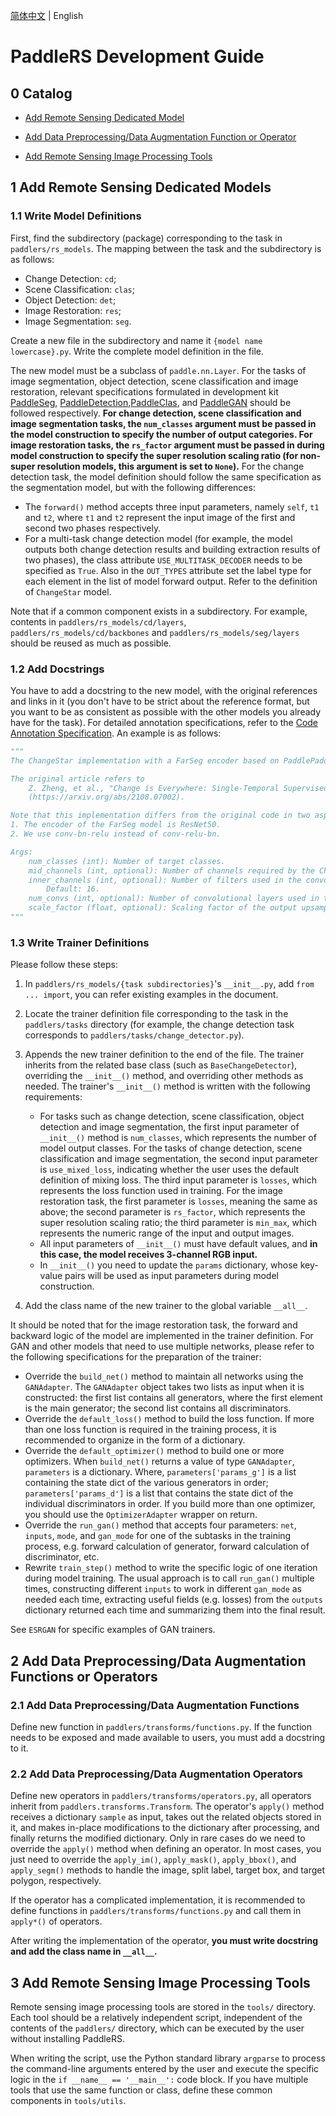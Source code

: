 [简体中文](dev_guide_cn.md) | English

# PaddleRS Development Guide

## 0 Catalog

- [Add Remote Sensing Dedicated Model](#1-add-remote-sensing-dedicated-models)

- [Add Data Preprocessing/Data Augmentation Function or Operator](#2-add-data-preprocessing/data-augmentation-functions-or-operators)

- [Add Remote Sensing Image Processing Tools](#3-add-remote-sensing-image-processing-tools)

## 1 Add Remote Sensing Dedicated Models

### 1.1 Write Model Definitions

First, find the subdirectory (package) corresponding to the task in `paddlers/rs_models`. The mapping between the task and the subdirectory is as follows:

- Change Detection: `cd`;
- Scene Classification: `clas`;
- Object Detection: `det`;
- Image Restoration: `res`;
- Image Segmentation: `seg`.

Create a new file in the subdirectory and name it `{model name lowercase}.py`.  Write the complete model definition in the file.

The new model must be a subclass of `paddle.nn.Layer`. For the tasks of image segmentation, object detection, scene classification and image restoration, relevant specifications formulated in development kit [PaddleSeg](https://github.com/PaddlePaddle/PaddleSeg), [PaddleDetection](https://github.com/PaddlePaddle/PaddleDetection),[PaddleClas](https://github.com/PaddlePaddle/PaddleClas), and [PaddleGAN](https://github.com/PaddlePaddle/PaddleGAN) should be followed respectively. **For change detection, scene classification and image segmentation tasks, the `num_classes` argument must be passed in the model construction to specify the number of output categories. For image restoration tasks, the `rs_factor` argument must be passed in during model construction to specify the super resolution scaling ratio (for non-super resolution models, this argument is set to `None`).** For the change detection task, the model definition should follow the same specification as the segmentation model, but with the following differences:

- The `forward()` method accepts three input parameters, namely `self`, `t1` and `t2`, where `t1` and `t2` represent the input image of the first and second two phases respectively.
- For a multi-task change detection model (for example, the model outputs both change detection results and building extraction results of two phases), the class attribute `USE_MULTITASK_DECODER` needs to be specified as `True`. Also in the `OUT_TYPES` attribute set the label type for each element in the list of model forward output. Refer to the definition of `ChangeStar` model.

Note that if a common component exists in a subdirectory. For example, contents in `paddlers/rs_models/cd/layers`, `paddlers/rs_models/cd/backbones` and `paddlers/rs_models/seg/layers` should be reused as much as possible.

### 1.2 Add Docstrings

You have to add a docstring to the new model, with the original references and links in it (you don't have to be strict about the reference format, but you want to be as consistent as possible with the other models you already have for the task). For detailed annotation specifications, refer to the [Code Annotation Specification](docstring_en.md). An example is as follows:

```python
"""
The ChangeStar implementation with a FarSeg encoder based on PaddlePaddle.

The original article refers to
    Z. Zheng, et al., "Change is Everywhere: Single-Temporal Supervised Object Change Detection in Remote Sensing Imagery"
    (https://arxiv.org/abs/2108.07002).

Note that this implementation differs from the original code in two aspects:
1. The encoder of the FarSeg model is ResNet50.
2. We use conv-bn-relu instead of conv-relu-bn.

Args:
    num_classes (int): Number of target classes.
    mid_channels (int, optional): Number of channels required by the ChangeMixin module. Default: 256.
    inner_channels (int, optional): Number of filters used in the convolutional layers in the ChangeMixin module.
        Default: 16.
    num_convs (int, optional): Number of convolutional layers used in the ChangeMixin module. Default: 4.
    scale_factor (float, optional): Scaling factor of the output upsampling layer. Default: 4.0.
"""
```

### 1.3 Write Trainer Definitions

Please follow these steps:

1. In `paddlers/rs_models/{task subdirectories}`'s `__init__.py`, add `from ... import`, you can refer existing examples in the document.

2. Locate the trainer definition file corresponding to the task in the `paddlers/tasks` directory (for example, the change detection task corresponds to `paddlers/tasks/change_detector.py`).

3. Appends the new trainer definition to the end of the file. The trainer inherits from the related base class (such as `BaseChangeDetector`), overriding the `__init__()` method, and overriding other methods as needed. The trainer's `__init__()` method is written with the following requirements:
    - For tasks such as change detection, scene classification, object detection and image segmentation, the first input parameter of `__init__()` method is `num_classes`, which represents the number of model output classes. For the tasks of change detection, scene classification and image segmentation, the second input parameter is `use_mixed_loss`, indicating whether the user uses the default definition of mixing loss. The third input parameter is `losses`, which represents the loss function used in training. For the image restoration task, the first parameter is `losses`, meaning the same as above; the second parameter is `rs_factor`, which represents the super resolution scaling ratio; the third parameter is `min_max`, which represents the numeric range of the input and output images.
    - All input parameters of `__init__()` must have default values, and **in this case, the model receives 3-channel RGB input.**
    - In `__init__()` you need to update the `params` dictionary, whose key-value pairs will be used as input parameters during model construction.

4. Add the class name of the new trainer to the global variable `__all__`.

It should be noted that for the image restoration task, the forward and backward logic of the model are implemented in the trainer definition. For GAN and other models that need to use multiple networks, please refer to the following specifications for the preparation of the trainer:
- Override the `build_net()` method to maintain all networks using the `GANAdapter`. The `GANAdapter` object takes two lists as input when it is constructed: the first list contains all generators, where the first element is the main generator; the second list contains all discriminators.
- Override the `default_loss()` method to build the loss function. If more than one loss function is required in the training process, it is recommended to organize in the form of a dictionary.
- Override the `default_optimizer()` method to build one or more optimizers. When `build_net()` returns a value of type `GANAdapter`, `parameters` is a dictionary. Where, `parameters['params_g']` is a list containing the state dict of the various generators in order; `parameters['params_d']` is a list that contains the state dict of the individual discriminators in order. If you build more than one optimizer, you should use the `OptimizerAdapter` wrapper on return.
- Override the `run_gan()` method that accepts four parameters: `net`, `inputs`, `mode`, and `gan_mode` for one of the subtasks in the training process, e.g. forward calculation of generator, forward calculation of discriminator, etc.
- Rewrite `train_step()` method to write the specific logic of one iteration during model training. The usual approach is to call `run_gan()` multiple times, constructing different `inputs` to work in different `gan_mode` as needed each time, extracting useful fields (e.g. losses) from the `outputs` dictionary returned each time and summarizing them into the final result.

See `ESRGAN` for specific examples of GAN trainers.

## 2 Add Data Preprocessing/Data Augmentation Functions or Operators

### 2.1 Add Data Preprocessing/Data Augmentation Functions

Define new function in `paddlers/transforms/functions.py`. If the function needs to be exposed and made available to users, you must add a docstring to it.

### 2.2 Add Data Preprocessing/Data Augmentation Operators

Define new operators in `paddlers/transforms/operators.py`, all operators inherit from `paddlers.transforms.Transform`. The operator's `apply()` method receives a dictionary `sample` as input, takes out the related objects stored in it, and makes in-place modifications to the dictionary after processing, and finally returns the modified dictionary. Only in rare cases do we need to override the `apply()` method when defining an operator. In most cases, you just need to override the `apply_im()`, `apply_mask()`, `apply_bbox()`, and `apply_segm()` methods to handle the image, split label, target box, and target polygon, respectively.

If the operator has a complicated implementation, it is recommended to define functions in `paddlers/transforms/functions.py` and call them in `apply*()` of operators.

After writing the implementation of the operator, **you must write docstring and add the class name in `__all__`.**

## 3 Add Remote Sensing Image Processing Tools

Remote sensing image processing tools are stored in the `tools/` directory. Each tool should be a relatively independent script, independent of the contents of the `paddlers/` directory, which can be executed by the user without installing PaddleRS.

When writing the script, use the Python standard library `argparse` to process the command-line arguments entered by the user and execute the specific logic in the `if __name__ == '__main__':` code block. If you have multiple tools that use the same function or class, define these common components in `tools/utils`.
